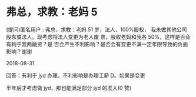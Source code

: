 # 弗总，求教：老妈 5

(提问)匿名用户 : 弗总，求教：老妈 51 岁，法人，100%股权， 我未做其他公司股东或法人。现考虑将法人变更为老人废 票，股权老妈和我各 50%，这样是否会有利于我两融资？是 否会产生不利影响？是否会有变更不满一定年限导致的负面 影响？谢谢

2018-08-31

回答：有利于 jyd 办理。不利影响是办理工薪 D。如果是变更

半年后才考虑做 jyd，那也能满足部分 jyd 的准入(0 赞)